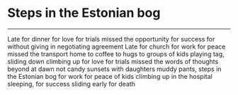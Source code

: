 # Steps in the Estonian bog
***
Late for dinner
for love
for trials
missed the opportunity
for success
for without giving in
negotiating agreement
Late for church
for work
for peace
missed the transport
home to coffee to hugs to groups
of kids
playing tag, sliding down
climbing up
for love
for trials
missed the words
of thoughts beyond at dawn not candy
sunsets with daughters
muddy pants, steps in the Estonian bog
for work
for peace
of kids climbing up
in the hospital
sleeping, for success
sliding
early for death
